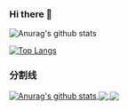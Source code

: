 ### Hi there 👋

<!--
**bozhihouc/bozhihouc** is a ✨ _special_ ✨ repository because its `README.md` (this file) appears on your GitHub profile.

Here are some ideas to get you started:

- 🔭 I’m currently working on ...
- 🌱 I’m currently learning ...
- 👯 I’m looking to collaborate on ...
- 🤔 I’m looking for help with ...
- 💬 Ask me about ...
- 📫 How to reach me: ...
- 😄 Pronouns: ...
- ⚡ Fun fact: ...
-->
![Anurag's github stats](https://github-readme-stats.vercel.app/api?username=bozhihouc&show_icons=true&theme=tokyonight)

[![Top Langs](https://github-readme-stats.vercel.app/api/top-langs/?username=bozhihouc)](https://github.com/anuraghazra/github-readme-stats)

### 分割线

<a href="https://github.com/anuraghazra/github-readme-stats">
  <img align="center" src="https://github-readme-stats.anuraghazra1.vercel.app/api?username=bozhihouc&show_icons=true&include_all_commits=true&theme=radical" alt="Anurag's github stats" />
</a>
<a href="https://github.com/anuraghazra/github-readme-stats">
  <img align="center" src="https://github-readme-stats.anuraghazra1.vercel.app/api/top-langs/?username=bozhihouc&layout=compact&theme=radical" />
</a> 
<a href="https://github.com/bozhihouc/bozhihouc">
  <img align="center" src="https://github-readme-stats.anuraghazra1.vercel.app/api/pin/?username=bozhihouc&theme=radical" />
</a>
